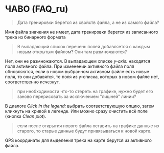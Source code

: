 ﻿# ЧАВО (FAQ_ru)

> Дата тренировки берется из свойств файла, а не из самого файла?

Имя файла  значения не имеет, дата тренировки берется из  записанного трека из бинарного формата

> В выпадающий список перечень полей добавляется с каждым новым открытым файлом? Они там размножаются?

Нет, они не размножаются. В выпадающем списке _y-axis:_ находятся поля  активного  файла. При изменении активного  файла поля обновляются, если в новом выбранном активном файле есть новые поля, то они добавятся, те поля из y-списка, которых в новом файле нет, соответственно исчезнут.

> при необходимости что-то стереть на графике, нужно будет его заново перерисовать за исключением "лишней" линии?

В диалоге  _Click in the legend:_ выбрать соответствуюшую опцию, затем кликнуть на кривой в легенде.  Или можно сразу очистить всё поле (кнопка _Clean plot_).

> если после открытия нового файла оставить на графике данные из старого, то старые данные будут привязываться к новой карте.

GPS координаты  для выделения трека на карте берутся из активного файла.

